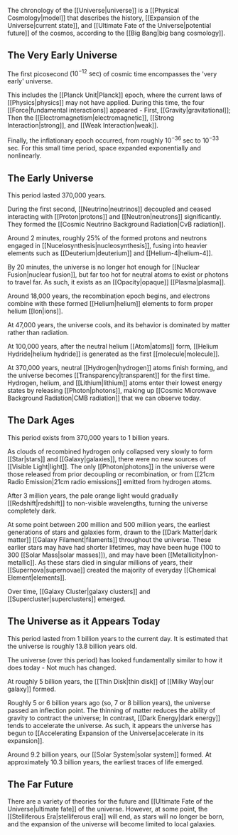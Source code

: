 The chronology of the [[Universe|universe]] is a [[Physical Cosmology|model]] that describes the history, [[Expansion of the Universe|current state]], and [[Ultimate Fate of the Universe|potential future]] of the cosmos, according to the [[Big Bang|big bang cosmology]].

## The Very Early Universe

The first picosecond ($10^{-12} \text{ sec}$) of cosmic time encompasses the 'very early' universe.

This includes the [[Planck Unit|Planck]] epoch, where the current laws of [[Physics|physics]] may not have applied. During this time, the four [[Force|fundamental interactions]] appeared - First, [[Gravity|gravitational]]; Then the [[Electromagnetism|electromagnetic]], [[Strong Interaction|strong]], and [[Weak Interaction|weak]].

Finally, the inflationary epoch occurred, from roughly $10^{-36} \text{ sec}$ to $10^{-33} \text{ sec}$. For this small time period, space expanded exponentially and nonlinearly.

## The Early Universe

This period lasted 370,000 years.

During the first second, [[Neutrino|neutrinos]] decoupled and ceased interacting with [[Proton|protons]] and [[Neutron|neutrons]] significantly. They formed the [[Cosmic Neutrino Background Radiation|CvB radiation]].

Around 2 minutes, roughly 25% of the formed protons and neutrons engaged in [[Nucelosynthesis|nucleosynthesis]], fusing into heavier elements such as [[Deuterium|deuterium]] and [[Helium-4|helium-4]].

By 20 minutes, the universe is no longer hot enough for [[Nuclear Fusion|nuclear fusion]], but far too hot for neutral atoms to exist or photons to travel far. As such, it exists as an [[Opacity|opaque]] [[Plasma|plasma]].

Around 18,000 years, the recombination epoch begins, and electrons combine with these formed [[Helium|helium]] elements to form proper helium [[Ion|ions]].

At 47,000 years, the universe cools, and its behavior is dominated by matter rather than radiation.

At 100,000 years, after the neutral helium [[Atom|atoms]] form, [[Helium Hydride|helium hydride]] is generated as the first [[molecule|molecule]].

At 370,000 years, neutral [[Hydrogen|hydrogen]] atoms finish forming, and the universe becomes [[Transparency|transparent]] for the first time. Hydrogen, helium, and [[Lithium|lithium]] atoms enter their lowest energy states by releasing [[Photon|photons]], making up [[Cosmic Microwave Background Radiation|CMB radiation]] that we can observe today.

## The Dark Ages

This period exists from 370,000 years to 1 billion years.

As clouds of recombined hydrogen only collapsed very slowly to form [[Star|stars]] and [[Galaxy|galaxies]], there were no new sources of [[Visible Light|light]]. The only [[Photon|photons]] in the universe were those released from prior decoupling or recombination, or from [[21cm Radio Emission|21cm radio emissions]] emitted from hydrogen atoms.

After 3 million years, the pale orange light would gradually [[Redshift|redshift]] to non-visible wavelengths, turning the universe completely dark.

At some point between 200 million and 500 million years, the earliest generations of stars and galaxies form, drawn to the [[Dark Matter|dark matter]] [[Galaxy Filament|filaments]] throughout the universe. These earlier stars may have had shorter lifetimes, may have been huge (100 to 300 [[Solar Mass|solar masses]]), and may have been [[Metallicity|non-metallic]]. As these stars died in singular millions of years, their [[Supernova|supernovae]] created the majority of everyday [[Chemical Element|elements]].

Over time, [[Galaxy Cluster|galaxy clusters]] and [[Supercluster|superclusters]] emerged.

## The Universe as it Appears Today

This period lasted from 1 billion years to the current day. It is estimated that the universe is roughly 13.8 billion years old.

The universe (over this period) has looked fundamentally similar to how it does today - Not much has changed.

At roughly 5 billion years, the [[Thin Disk|thin disk]] of [[Milky Way|our galaxy]] formed.

Roughly 5 or 6 billion years ago (so, 7 or 8 billion years), the universe passed an inflection point. The thinning of matter reduces the ability of gravity to contract the universe; In contrast, [[Dark Energy|dark energy]] tends to accelerate the universe. As such, it appears the universe has begun to [[Accelerating Expansion of the Universe|accelerate in its expansion]].

Around 9.2 billion years, our [[Solar System|solar system]] formed. At approximately 10.3 billion years, the earliest traces of life emerged.

## The Far Future

There are a variety of theories for the future and [[Ultimate Fate of the Universe|ultimate fate]] of the universe. However, at some point, the [[Stelliferous Era|stelliferous era]] will end, as stars will no longer be born, and the expansion of the universe will become limited to local galaxies.
